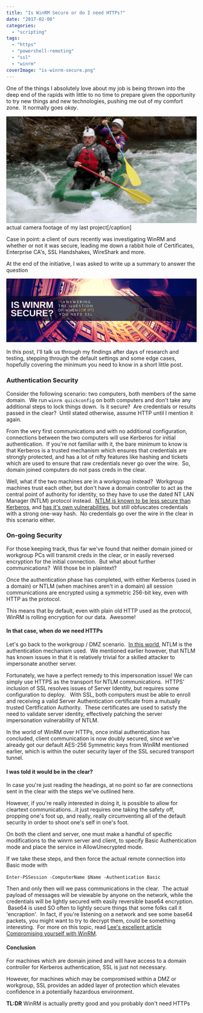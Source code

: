 ```yaml
---
title: "Is WinRM Secure or do I need HTTPs?"
date: "2017-02-08"
categories: 
  - "scripting"
tags: 
  - "https"
  - "powershell-remoting"
  - "ssl"
  - "winrm"
coverImage: "is-winrm-secure.png"
---
```


One of the things I absolutely love about my job is being thrown into the deep end of the rapids with little to no time to prepare given the opportunity to try new things and new technologies, pushing me out of my comfort zone.  It normally goes _okay_.

![whitewater](images/whitewater.gif) actual camera footage of my last project\[/caption\]

Case in point: a client of ours recently was investigating WinRM and whether or not it was secure, leading me down a rabbit hole of Certificates, Enterprise CA's, SSL Handshakes, WireShark and more.

At the end of the initiative, I was asked to write up a summary to answer the question

![Is WinRM secure or do I really need HTTPs too](images/is-winrm-secure.png)

In this post, I'll talk us through my findings after days of research and testing, stepping through the default settings and some edge cases, hopefully covering the minimum you need to know in a short little post.

### Authentication Security

Consider the following scenario: two computers, both members of the same domain.  We run `winrm quickconfig` on both computers and don't take any additional steps to lock things down.  Is it secure?  Are credentials or results passed in the clear?  Until stated otherwise, assume HTTP until I mention it again.

From the very first communications and with no additional configuration, connections between the two computers will use Kerberos for initial authentication.  If you're not familiar with it, the bare minimum to know is that Kerberos is a trusted mechanism which ensures that credentials are strongly protected, and has a lot of nifty features like hashing and tickets which are used to ensure that raw credentials never go over the wire.  So, domain joined computers do not pass creds in the clear.

Well, what if the two machines are in a workgroup instead?  Workgroup machines trust each other, but don't have a domain controller to act as the central point of authority for identity, so they have to use the dated NT LAN Manager (NTLM) protocol instead.  [NTLM is known to be less secure than Kerberos](https://blog.varonis.com/closer-look-pass-hash-part-iii-ntlm-will-get-hacked/), and [has it's own vulnerabilities](https://www.wikiwand.com/en/NT_LAN_Manager#/Weakness_and_Vulnerabilities), but still obfuscates credentials with a strong one-way hash.  No credentials go over the wire in the clear in this scenario either.

### On-going Security

For those keeping track, thus far we've found that neither domain joined or workgroup PCs will transmit creds in the clear, or in easily reversed encryption for the initial connection.  But what about further communications?  Will those be in plaintext?

Once the authentication phase has completed, with either Kerberos (used in a domain) or NTLM (when machines aren't in a domain) all session communications are encrypted using a symmetric 256-bit key, even with HTTP as the protocol.

This means that by default, even with plain old HTTP used as the protocol, WinRM is rolling encryption for our data.  Awesome!

#### In that case, when _do_ we need HTTPs

Let's go back to the workgroup / DMZ scenario.  [In this world](https://www.youtube.com/watch?v=U4ThPAW5sd0), NTLM is the authentication mechanism used.  We mentioned earlier however, that NTLM has known issues in that it is relatively trivial for a skilled attacker to impersonate another server.

Fortunately, we have a perfect remedy to this impersonation issue! We can simply use HTTPS as the transport for NTLM communications.  HTTPS' inclusion of SSL resolves issues of Server Identity, but requires some configuration to deploy.   With SSL, both computers must be able to enroll and receiving a valid Server Authentication certificate from a mutually trusted Certification Authority.  These certificates are used to satisfy the need to validate server identity, effectively patching the server impersonation vulnerability of NTLM.

In the world of WinRM over HTTPs, once initial authentication has concluded, client communication is now doubly secured, since we've already got our default AES-256 Symmetric keys from WinRM mentioned earlier, which is within the outer security layer of the SSL secured transport tunnel.

#### I was told it would be in the clear?

In case you're just reading the headings, at no point so far are connections sent in the clear with the steps we've outlined here.

However, if you're really interested in doing it, is possible to allow for cleartext communications…it just requires one taking the safety off, propping one's foot up, and really, really circumventing all of the default security in order to shoot one's self in one's foot.

On both the client and server, one must make a handful of specific modifications to the winrm server and client, to specify Basic Authentication mode and place the service in AllowUnecrypted mode.

If we take these steps, and then force the actual remote connection into Basic mode with

`Enter-PSSession -ComputerName $Name -Authentication Basic`

Then and only then will we pass communications in the clear.  The actual payload of messages will be viewable by anyone on the network, while the credentials will be lightly secured with easily reversible base64 encryption.  Base64 is used SO often to lightly secure things that some folks call it 'encraption'.  In fact, if you're listening on a network and see some base64 packets, you might want to try to decrypt them, could be something interesting.  For more on this topic, read [Lee's excellent article Compromising yourself with WinRM](https://blogs.msdn.microsoft.com/powershell/2015/10/27/compromising-yourself-with-winrms-allowunencrypted-true/).

#### Conclusion

For machines which are domain joined and will have access to a domain controller for Kerberos authentication, SSL is just not necessary.

However, for machines which may be compromised within a DMZ or workgroup, SSL provides an added layer of protection which elevates confidence in a potentially hazardous environment.

**TL:DR** WinRM is actually pretty good and you probably don't need HTTPs
